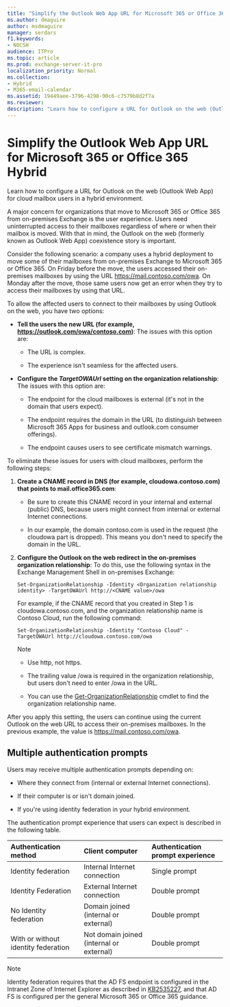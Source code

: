 ```yaml
---
title: "Simplify the Outlook Web App URL for Microsoft 365 or Office 365 Hybrid"
ms.author: dmaguire
author: msdmaguire
manager: serdars
f1.keywords:
- NOCSH
audience: ITPro
ms.topic: article
ms.prod: exchange-server-it-pro
localization_priority: Normal
ms.collection:
- Hybrid
- M365-email-calendar
ms.assetid: 19449aee-3796-4298-90c6-c7579b8d2f7a
ms.reviewer: 
description: "Learn how to configure a URL for Outlook on the web (Outlook Web App) for cloud mailbox users in a hybrid environment."
---
```


# Simplify the Outlook Web App URL for Microsoft 365 or Office 365 Hybrid

Learn how to configure a URL for Outlook on the web (Outlook Web App) for cloud mailbox users in a hybrid environment.

A major concern for organizations that move to Microsoft 365 or Office 365 from on-premises Exchange is the user experience. Users need uninterrupted access to their mailboxes regardless of where or when their mailbox is moved. With that in mind, the Outlook on the web (formerly known as Outlook Web App) coexistence story is important.

Consider the following scenario: a company uses a hybrid deployment to move some of their mailboxes from on-premises Exchange to Microsoft 365 or Office 365. On Friday before the move, the users accessed their on-premises mailboxes by using the URL https://mail.contoso.com/owa. On Monday after the move, those same users now get an error when they try to access their mailboxes by using that URL.

To allow the affected users to connect to their mailboxes by using Outlook on the web, you have two options:

- **Tell the users the new URL (for example, https://outlook.com/owa/contoso.com)**: The issues with this option are:

  - The URL is complex.

  - The experience isn't seamless for the affected users.

- **Configure the *TargetOWAUrl* setting on the organization relationship**: The issues with this option are:

  - The endpoint for the cloud mailboxes is external (it's not in the domain that users expect).

  - The endpoint requires the domain in the URL (to distinguish between Microsoft 365 Apps for business and outlook.com consumer offerings).

  - The endpoint causes users to see certificate mismatch warnings.

To eliminate these issues for users with cloud mailboxes, perform the following steps:

1. **Create a CNAME record in DNS (for example, cloudowa.contoso.com) that points to mail.office365.com**:

   - Be sure to create this CNAME record in your internal and external (public) DNS, because users might connect from internal or external Internet connections.

   - In our example, the domain contoso.com is used in the request (the cloudowa part is dropped). This means you don't need to specify the domain in the URL.

2. **Configure the Outlook on the web redirect in the on-premises organization relationship**: To do this, use the following syntax in the Exchange Management Shell in on-premises Exchange:

   ```
   Set-OrganizationRelationship -Identity <Organization relationship identity> -TargetOWAUrl http://<CNAME value>/owa
   ```

   For example, if the CNAME record that you created in Step 1 is cloudowa.contoso.com, and the organization relationship name is Contoso Cloud, run the following command:

   ```
   Set-OrganizationRelationship -Identity "Contoso Cloud" -TargetOWAUrl http://cloudowa.contoso.com/owa
   ```

   > [!NOTE]
   > 
   > - Use http, not https.
   > 
   > - The trailing value /owa is required in the organization relationship, but users don't need to enter /owa in the URL.
   > 
   > - You can use the [Get-OrganizationRelationship](https://docs.microsoft.com/powershell/module/exchange/get-organizationrelationship) cmdlet to find the organization relationship name.
   
After you apply this setting, the users can continue using the current Outlook on the web URL to access their on-premises mailboxes. In the previous example, the value is <https://mail.contoso.com/owa>.

## Multiple authentication prompts

Users may receive multiple authentication prompts depending on:

- Where they connect from (internal or external Internet connections).

- If their computer is or isn't domain joined.

- If you're using identity federation in your hybrid environment.

The authentication prompt experience that users can expect is described in the following table.

|**Authentication method**|**Client computer**|**Authentication prompt experience**|
|:-----|:-----|:-----|
|Identity federation|Internal Internet connection|Single prompt|
|Identity Federation|External Internet connection|Double prompt|
|No Identity federation|Domain joined (internal or external)|Double prompt|
|With or without identity federation|Not domain joined (internal or external)|Double prompt|

> [!NOTE]
> Identity federation requires that the AD FS endpoint is configured in the Intranet Zone of Internet Explorer as described in [KB2535227](https://support.microsoft.com/help/2535227), and that AD FS is configured per the general Microsoft 365 or Office 365 guidance.
